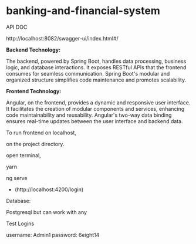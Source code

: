 # banking-and-financial-system

API DOC

http://localhost:8082/swagger-ui/index.html#/

**Backend Technology:**

The backend, powered by Spring Boot, handles data processing, business logic, and database interactions. It exposes RESTful APIs that the frontend consumes for seamless communication. Spring Boot's modular and organized structure simplifies code maintenance and promotes scalability.

**Frontend Technology:**

Angular, on the frontend, provides a dynamic and responsive user interface. It facilitates the creation of modular components and services, enhancing code maintainability and reusability. Angular's two-way data binding ensures real-time updates between the user interface and backend data.

To run frontend on localhost, 

on the project directory.

open terminal,

 yarn
 
 ng serve
 
 
 - (http://localhost:4200/login)

Database:

Postgresql  but can work with any

Test Logins

username: Admin1
password: 6eight14



